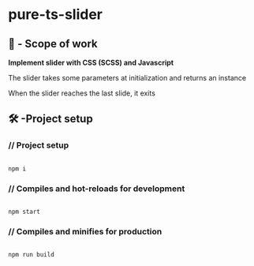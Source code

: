 ﻿# pure-ts-slider

<h2>🧰 - Scope of work</h2>
<p><strong>Implement slider with CSS (SCSS) and Javascript</strong></p>
<p>The slider takes some parameters at initialization and returns an instance</p>
<p>When the slider reaches the last slide, it exits</p>

<h2>🛠 -Project setup</h2>

<h3>// Project setup</h3>
<pre><code>
npm i
</code></pre>

<h3>// Compiles and hot-reloads for development</h3>
<pre><code>
npm start
</code></pre>

<h3>// Compiles and minifies for production</h3>
<pre><code>
npm run build
</code></pre>
